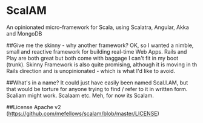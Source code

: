 ScalAM
======

An opinionated micro-framework for Scala, using Scalatra, Angular, Akka and MongoDB

##Give me the skinny - why another framework?
OK, so I wanted a nimble, small and reactive framework for building real-time Web Apps. Rails and Play are both great but both come with baggage I can't fit in my boot (trunk). Skinny Framework is also quite promising, although it is moving in th Rails direction and is unopinionated - which is what I'd like to avoid.

##What's in a name?
It could just have easily been named Scal.I.AM, but that would be torture for anyone trying to find / refer to it in written form. Scaliam might work. Scalaam etc. Meh, for now its Scalam.

##License
Apache v2 (https://github.com/mefellows/scalam/blob/master/LICENSE)
